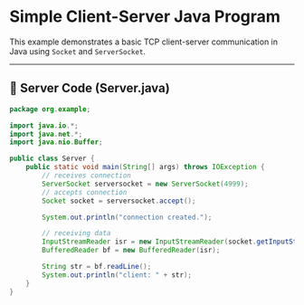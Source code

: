 # Simple Client-Server Java Program

This example demonstrates a basic TCP client-server communication in Java using `Socket` and `ServerSocket`.

---

## 📡 Server Code (Server.java)

```java
package org.example;

import java.io.*;
import java.net.*;
import java.nio.Buffer;

public class Server {
    public static void main(String[] args) throws IOException {
        // receives connection
        ServerSocket serversocket = new ServerSocket(4999);
        // accepts connection
        Socket socket = serversocket.accept();

        System.out.println("connection created.");

        // receiving data
        InputStreamReader isr = new InputStreamReader(socket.getInputStream());
        BufferedReader bf = new BufferedReader(isr);

        String str = bf.readLine();
        System.out.println("client: " + str);
    }
}
